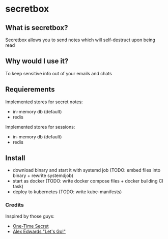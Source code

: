 # secretbox

## What is secretbox?

Secretbox allows you to send notes which will self-destruct upon being read

## Why would I use it?

To keep sensitive info out of your emails and chats

## Requierements

Implemented stores for secret notes:
- in-memory db (default)
- redis

Implemented stores for sessions:
- in-memory db (default)
- redis

## Install

- download binary and start it with systemd job (TODO: embed files into binary + rewrite systemdjob)
- start as docker (TODO: write docker compose files + docker building CI task)
- deploy to kubernetes (TODO: write kube-manifests)

### Credits

Inspired by those guys:

- <a class="msg" href="https://onetimesecret.com/">One-Time Secret</a><br>
- <a class="msg" href="https://lets-go.alexedwards.net/">Alex Edwards "Let's Go!"</a>
